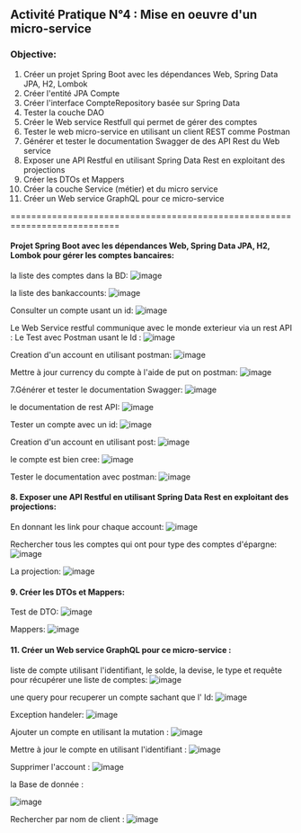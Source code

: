 ## Activité Pratique N°4 : Mise en oeuvre d'un micro-service 

### Objective:

1. Créer un projet Spring Boot avec les dépendances Web, Spring Data JPA, H2, Lombok
2. Créer l'entité JPA Compte
3. Créer l'interface CompteRepository basée sur Spring Data
4. Tester la couche DAO
5. Créer le Web service Restfull qui permet de gérer des comptes
6. Tester le web micro-service en utilisant un client REST comme Postman
7. Générer et tester le documentation Swagger de des API Rest du Web service
8. Exposer une API Restful en utilisant Spring Data Rest en exploitant des projections
9. Créer les DTOs et Mappers
10. Créer la couche Service (métier) et du micro service
11. Créer un Web service GraphQL pour ce micro-service 
        
        
===========================================================================

#### Projet Spring Boot avec les dépendances Web, Spring Data JPA, H2, Lombok pour gérer les comptes bancaires:
la liste des comptes dans la BD:
![image](https://github.com/lam843/TP4_micro-service/assets/78732216/97627e4d-2383-4894-829c-18d4f6189f3b)

la liste des bankaccounts:
![image](https://github.com/lam843/TP4_micro-service/assets/78732216/96cfb8c9-ba34-4716-a67d-43655decf2f7)

Consulter un compte usant un  id:
![image](https://github.com/lam843/TP4_micro-service/assets/78732216/bad09a1e-3709-4e6f-a9c3-50a5df715cd4)

Le Web Service restful  communique avec le monde exterieur via un rest API :
Le Test avec Postman usant le Id :
![image](https://github.com/lam843/TP4_micro-service/assets/78732216/9b5e61e6-266c-4681-93ce-265502eb96b7)

Creation d'un account en utilisant postman:
![image](https://github.com/lam843/TP4_micro-service/assets/78732216/818afbd9-b650-4e68-a535-e5ee3da3c595)

Mettre à jour currency du compte à l'aide de put on postman:
![image](https://github.com/lam843/TP4_micro-service/assets/78732216/b018e20d-1dbb-4a6b-96fe-4c7fd724954b)

7.Générer et tester le documentation Swagger:
![image](https://github.com/lam843/TP4_micro-service/assets/78732216/a7d755f8-6af8-4420-8df2-b510c4585fbb)

le documentation de rest API:
![image](https://github.com/lam843/TP4_micro-service/assets/78732216/08f3dfd6-d9c0-4e35-b27c-49235cf4fd84)

Tester un compte avec un id: 
![image](https://github.com/lam843/TP4_micro-service/assets/78732216/7761591b-6db6-4e91-a35f-e7870c6b4411)

Creation d'un account en utilisant post:
![image](https://github.com/lam843/TP4_micro-service/assets/78732216/864f8ce1-6d2d-4a7b-8252-d1d37b3d6790)

le compte est bien cree:
![image](https://github.com/lam843/TP4_micro-service/assets/78732216/c009d80d-9166-45c8-ac5e-742e2aa4b6db)

Tester le documentation avec postman:
![image](https://github.com/lam843/TP4_micro-service/assets/78732216/9d04a811-a431-41d1-8545-58f8d96d3073)


#### 8. Exposer une API Restful en utilisant Spring Data Rest en exploitant des projections:

En donnant les link pour chaque account:
![image](https://github.com/lam843/TP4_micro-service/assets/78732216/323b6ef1-f2c2-4f98-b34c-d4dd987811e4)

Rechercher tous les comptes qui ont pour type des comptes d'épargne:
![image](https://github.com/lam843/TP4_micro-service/assets/78732216/8348957f-ce35-44d8-81ad-e4b607abbe84)

La projection:
![image](https://github.com/lam843/TP4_micro-service/assets/78732216/01eb3352-49e0-4299-8af8-6a65c05a774a)


#### 9. Créer les DTOs et Mappers:

Test de DTO:
![image](https://github.com/lam843/TP4_micro-service/assets/78732216/cad65da8-e074-442a-a797-e6c5898328a0)

Mappers:
![image](https://github.com/lam843/TP4_micro-service/assets/78732216/54286ebd-1ec9-46da-8842-9288c06d1905)

#### 11. Créer un Web service GraphQL pour ce micro-service :

liste de compte utilisant l'identifiant, le solde, la devise, le type et requête pour récupérer une liste de comptes:
![image](https://github.com/lam843/TP4_micro-service/assets/78732216/9fa35618-f226-45cb-bb7c-ed0de35b8cf7)

une query pour recuperer un compte sachant que l' Id:
![image](https://github.com/lam843/TP4_micro-service/assets/78732216/15fbda51-572c-42da-93c5-7c7bd2070609)

Exception handeler:
![image](https://github.com/lam843/TP4_micro-service/assets/78732216/9763ffd7-7895-4baf-96a4-a18032e68967)

Ajouter un compte en utilisant la mutation :
![image](https://github.com/lam843/TP4_micro-service/assets/78732216/b1195c03-1398-4fef-940f-567dba6cbcc1)


Mettre à jour le compte en utilisant l'identifiant :
![image](https://github.com/lam843/TP4_micro-service/assets/78732216/e249f1ab-af0a-4a03-8ca2-2b301b6d381e)

Supprimer  l'account :
![image](https://github.com/lam843/TP4_micro-service/assets/78732216/6b0c662f-5742-4f60-8c59-0b0674f1a1be)

la Base de donnée :

![image](https://github.com/lam843/TP4_micro-service/assets/78732216/19364673-8362-42e4-bd06-d207d1f28d1e)

Rechercher par nom de client :
![image](https://github.com/lam843/TP4_micro-service/assets/78732216/c365a805-7d69-45ba-b59a-d7ef22afcaf6)






















